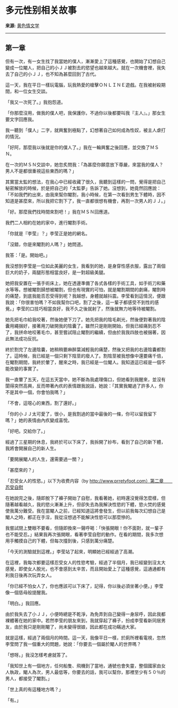 # 多元性别相关故事

**来源:** [黄色情文学](http://huangsewenxue.com/)  

---

## 第一章

但有一次，有一女生找了我當她的僕人，漸漸愛上了這種感覺，也開始了幻想自己變成一位閹人，把自己的小ＪＪ被割去的慾望也越來越大。就在一次機會裡，我失去了自己的小ＪＪ，也不知為甚麼回到了古代。

這一天，我在平日一樣玩電腦，玩我熱愛的槍擊ＯＮＬＩＮＥ遊戲。在我被射殺期間，和一位女生交談。

「我又一次死了。」我抱怨道。

「你那麼沒用，做我的僕人吧，我保護你，不過你以後都要叫我『主人』。」那女生要文字回應我。

我一聽到「僕人」二字，就興奮到極點了，幻想著自己如何成為性奴，被主人虐打的情況。

「好阿，那麼我以後就是你的僕人了。」我在一輪興奮之後回應，並交換了ＭＳＮ。

在一次的ＭＳＮ交談中，她忽炙問我：「為甚麼你願意放下尊嚴，來當我的僕人？男人不是都很重視這些東西的嗎？」

其實當太監的想法，在我心中已經收藏了很久，我聽到這樣的一問，覺得是把自己秘密解放的時候，於是把自己的「太監夢」告訴了她。沒想到，她竟然回應說：「不如我們約出來，由我來幫你閹割，我小時候，在第一次看到男生下體時，因不知道是甚麼來，所以我把它割下了，我一直都很想有機會，再割一次男人的ＪＪ。」

「好。那麼我們找時間來割吧！」我在ＭＳＮ回應道。

我們二人相約在她的家中，進行閹割手術。

「你就是『李莹』？」李莹正是她的網名。

「沒錯，你是來閹割的人嗎？」她問道。

我答：「是。開始吧。」

我沒想到李莹是一位如此美麗的女生，我看到的她，是身穿性感衣服，露出了兩個巨大的奶子，兩腿形態相當良好，是一對超級美腿。

她把我安置在一張手術床上，她在透邊準備了各式各樣的手術工具，如手術刀和藥水等等。想被閹割歸想被閹割，但也有現實的可怕，就是閹割期間的劇痛，閹割時的痛楚，到底我能否忍受得到呢？我越想，身體就越抖震。李莹看到這情況，便跟我說：「你很害怕嗎？不如我幫你口吧，割了之後，這一輩子都感受不到性的感覺。」李莹的口技巧相當良好，我不久之後就射了，然後就無力地等待被閹割。

她先把毛巾給我咬著，然後她便下刀了。她先把我的陰毛剃光，然後便對著我的陰囊用繩捆好，接著用刀破開我的陰囊了。雖然只是剛剛開始，但我已經痛到忍不了，我拼命地咬著毛巾，甚至嘗試阻止閹割的繼續，但由於我我四肢也被捆著，因此無法成功反抗。

終於割完了左邊陰囊，她稍稍要麻醉葉減輕我的痛楚，然後又把我的右邊陰囊都割了。這時候，我已經是一個只剩下陰莖的廢人了。割陰莖被我想像中還要痛千倍，在閹割期間，我終於暈了，醒來之時，我已經是一位閹人。我知道這已經是一個不能改變的事實了。

我一直暈了五天，在這五天當中，她不斷為我處理傷口，但她看到我醒來，並沒有閬得突然高興，反而帶著內疚的表情跟我說話，她說：「其實我閹過了許多人，你不是其中一個，你會怕我嗎？」

「不會，這噁心的東西，割了還好。」

「你的小ＪＪ太可愛了，很小，是我割過的當中最後的一條，你可以留我留下嗎？」她的表情由內疚變成喜悅。

「好吧。交給你了。」

經過了三星期的休息，我終於可以下床了，我拆開了紗布，看到了自己的新下體，我將會開展自己的新人生。

「要開展閹人的人生，還需要過一關？」

「甚麼來的？」

「忍受女人的性慾。」以下为收费内容（by http://www.prretyfoot.com）第二章　　忍受自慰

在她說完之後，隨即脫下了褲子開始了自慰，我看著她，初時還沒覺得怎麼樣，但隨著越看越久，我的慾火漸漸上升，但卻失去為我解決性慾的下體，慾火焚的感覺使我萬分難受。我在當閹人之前，已經知道這將會發生，但以前我每次幻想自己是閹人之時，都正在手淫，我從沒想過不能解決性慾可以那麼慘的。

我嘗試閉上雙眼不要看，但隨即換來一聲呼喝：「快張開眼！你不面對，就一輩子也不能受忍。」結果我再次張開眼，看著李莹自慰的動作。在看的期間，我多次想用手觸摸自己的下體，但每次撞到後，只感到萬分痛楚。

「今天的測驗就到這裡。」李莹站了起來，明顯她已經經過了高潮。

在這裡，我每次都要這樣忍受女人的性慾考驗，經過了半個月，我已經變到沒太大感覺，即使女人脫光，也不會感到太辛苦，而且開始愛上了這種感覺，這通通都有利我日後再次玩弄女人。

「你已經不怕女人了，你也應該可以下床了，記得，你以後必須坐著小便。」李莹像一個慈母般提醒我。

「明白。」我回應。

由於我失去了小ＪＪ，小便時總是不乾淨，為免弄到自己變得一身尿呼，因此我都裸體著在她的家中。若然李莹的朋友來到，我就穿起了褲子，扮成李莹看新同居男友，由於我只是剛剛閹了，尚未變得很娘，因此都在成功瞞過大家。

就是這樣，經過了兩個月的時間。這一天，我像平日一樣，於廁所裡看電視，忽然李莹問了我一個重大的問題，她說：「你要去一個屬於閹人的世界嗎？

「想呀。」我沒怎樣考慮就答了。

「我知世上有一個地方，任何船隻、飛機到了當地，通號也會失靈，整個國家由女人執政，閹人為次，男人最低等，你要去的話，我可以幫你，那裡至少有５０％的男人，都接受了閹割。」

「世上真的有這種地方嗎？」

「有。」
<!-- tcd_original_link https://huangsewenxue.com/txt/%E5%94%AF%E7%88%B1%E8%B6%B3%E8%AE%BA%E5%9D%9B%E6%81%8B%E8%B6%B3%E5%B0%8F%E8%AF%B4%E5%85%A8%E9%9B%86/2015/2015-10/%E6%9D%8E%E8%8E%B9%E7%9A%84%E9%98%89%E5%89%B2.txt -->
